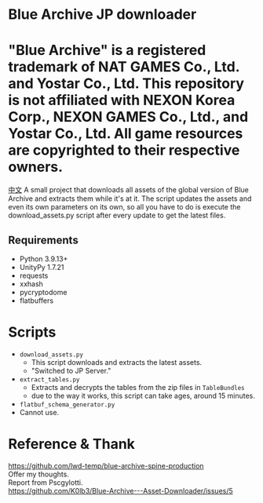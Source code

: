 # Blue Archive JP downloader
# "Blue Archive" is a registered trademark of NAT GAMES Co., Ltd. and Yostar Co., Ltd. This repository is not affiliated with NEXON Korea Corp., NEXON GAMES Co., Ltd., and Yostar Co., Ltd. All game resources are copyrighted to their respective owners.
[中文](<https://github.com/fiseleo/Blue-Archive-JP-Downloader/blob/main/README%E4%B8%AD%E6%96%87.md> "Title")
A small project that downloads all assets of the global version of Blue Archive and extracts them while it's at it.
The script updates the assets and even its own parameters on its own,
so all you have to do is execute the download_assets.py script after every update to get the latest files.

## Requirements

- Python 3.9.13+
- UnityPy 1.7.21
- requests
- xxhash
- pycryptodome
- flatbuffers

# Scripts

- ``download_assets.py``
  - This script downloads and extracts the latest assets.
  - "Switched to JP Server."
- ``extract_tables.py``
  - Extracts and decrypts the tables from the zip files in ``TableBundles``
  - due to the way it works, this script can take ages, around 15 minutes.
- ``flatbuf_schema_generator.py``
- Cannot use.
  
# Reference & Thank
https://github.com/lwd-temp/blue-archive-spine-production  
Offer my thoughts.  
Report from Pscgylotti.  
https://github.com/K0lb3/Blue-Archive---Asset-Downloader/issues/5
